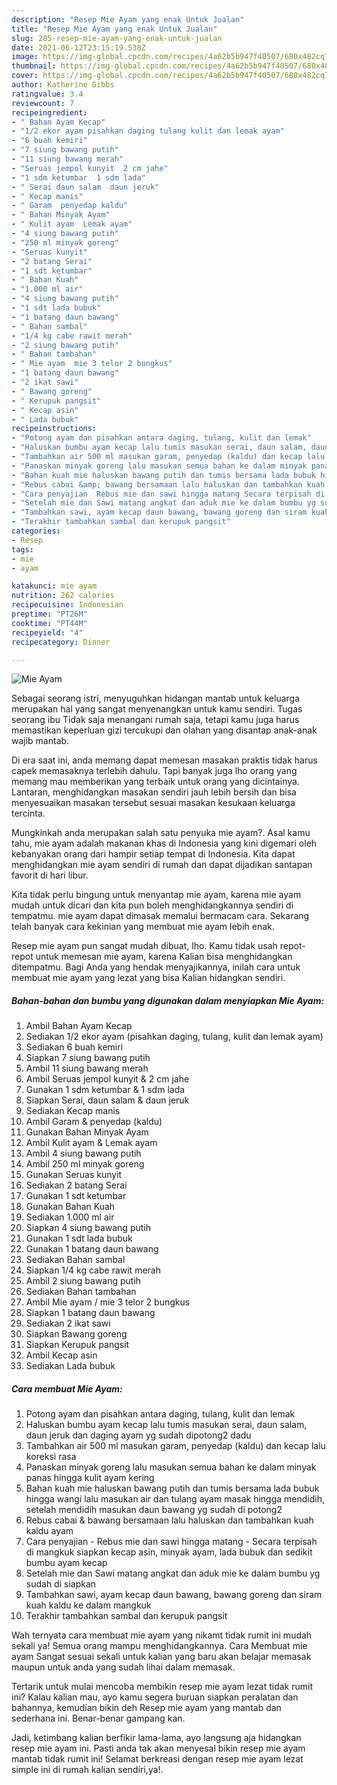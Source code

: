 ```yaml
---
description: "Resep Mie Ayam yang enak Untuk Jualan"
title: "Resep Mie Ayam yang enak Untuk Jualan"
slug: 285-resep-mie-ayam-yang-enak-untuk-jualan
date: 2021-06-12T23:15:19.538Z
image: https://img-global.cpcdn.com/recipes/4a62b5b947f40507/680x482cq70/mie-ayam-foto-resep-utama.jpg
thumbnail: https://img-global.cpcdn.com/recipes/4a62b5b947f40507/680x482cq70/mie-ayam-foto-resep-utama.jpg
cover: https://img-global.cpcdn.com/recipes/4a62b5b947f40507/680x482cq70/mie-ayam-foto-resep-utama.jpg
author: Katherine Gibbs
ratingvalue: 3.4
reviewcount: 7
recipeingredient:
- " Bahan Ayam Kecap"
- "1/2 ekor ayam pisahkan daging tulang kulit dan lemak ayam"
- "6 buah kemiri"
- "7 siung bawang putih"
- "11 siung bawang merah"
- "Seruas jempol kunyit  2 cm jahe"
- "1 sdm ketumbar  1 sdm lada"
- " Serai daun salam  daun jeruk"
- " Kecap manis"
- " Garam  penyedap kaldu"
- " Bahan Minyak Ayam"
- " Kulit ayam  Lemak ayam"
- "4 siung bawang putih"
- "250 ml minyak goreng"
- "Seruas kunyit"
- "2 batang Serai"
- "1 sdt ketumbar"
- " Bahan Kuah"
- "1.000 ml air"
- "4 siung bawang putih"
- "1 sdt lada bubuk"
- "1 batang daun bawang"
- " Bahan sambal"
- "1/4 kg cabe rawit merah"
- "2 siung bawang putih"
- " Bahan tambahan"
- " Mie ayam  mie 3 telor 2 bungkus"
- "1 batang daun bawang"
- "2 ikat sawi"
- " Bawang goreng"
- " Kerupuk pangsit"
- " Kecap asin"
- " Lada bubuk"
recipeinstructions:
- "Potong ayam dan pisahkan antara daging, tulang, kulit dan lemak"
- "Haluskan bumbu ayam kecap lalu tumis masukan serai, daun salam, daun jeruk dan daging ayam yg sudah dipotong2 dadu"
- "Tambahkan air 500 ml masukan garam, penyedap (kaldu) dan kecap lalu koreksi rasa"
- "Panaskan minyak goreng lalu masukan semua bahan ke dalam minyak panas hingga kulit ayam kering"
- "Bahan kuah mie haluskan bawang putih dan tumis bersama lada bubuk hingga wangi lalu masukan air dan tulang ayam masak hingga mendidih, setelah mendidih masukan daun bawang yg sudah di potong2"
- "Rebus cabai &amp; bawang bersamaan lalu haluskan dan tambahkan kuah kaldu ayam"
- "Cara penyajian  Rebus mie dan sawi hingga matang Secara terpisah di mangkuk siapkan kecap asin, minyak ayam, lada bubuk dan sedikit bumbu ayam kecap"
- "Setelah mie dan Sawi matang angkat dan aduk mie ke dalam bumbu yg sudah di siapkan"
- "Tambahkan sawi, ayam kecap daun bawang, bawang goreng dan siram kuah kaldu ke dalam mangkuk"
- "Terakhir tambahkan sambal dan kerupuk pangsit"
categories:
- Resep
tags:
- mie
- ayam

katakunci: mie ayam 
nutrition: 262 calories
recipecuisine: Indonesian
preptime: "PT26M"
cooktime: "PT44M"
recipeyield: "4"
recipecategory: Dinner

---
```



![Mie Ayam](https://img-global.cpcdn.com/recipes/4a62b5b947f40507/680x482cq70/mie-ayam-foto-resep-utama.jpg)

Sebagai seorang istri, menyuguhkan hidangan mantab untuk keluarga merupakan hal yang sangat menyenangkan untuk kamu sendiri. Tugas seorang ibu Tidak saja menangani rumah saja, tetapi kamu juga harus memastikan keperluan gizi tercukupi dan olahan yang disantap anak-anak wajib mantab.

Di era  saat ini, anda memang dapat memesan masakan praktis tidak harus capek memasaknya terlebih dahulu. Tapi banyak juga lho orang yang memang mau memberikan yang terbaik untuk orang yang dicintainya. Lantaran, menghidangkan masakan sendiri jauh lebih bersih dan bisa menyesuaikan masakan tersebut sesuai masakan kesukaan keluarga tercinta. 



Mungkinkah anda merupakan salah satu penyuka mie ayam?. Asal kamu tahu, mie ayam adalah makanan khas di Indonesia yang kini digemari oleh kebanyakan orang dari hampir setiap tempat di Indonesia. Kita dapat menghidangkan mie ayam sendiri di rumah dan dapat dijadikan santapan favorit di hari libur.

Kita tidak perlu bingung untuk menyantap mie ayam, karena mie ayam mudah untuk dicari dan kita pun boleh menghidangkannya sendiri di tempatmu. mie ayam dapat dimasak memalui bermacam cara. Sekarang telah banyak cara kekinian yang membuat mie ayam lebih enak.

Resep mie ayam pun sangat mudah dibuat, lho. Kamu tidak usah repot-repot untuk memesan mie ayam, karena Kalian bisa menghidangkan ditempatmu. Bagi Anda yang hendak menyajikannya, inilah cara untuk membuat mie ayam yang lezat yang bisa Kalian hidangkan sendiri.

<!--inarticleads1-->

##### Bahan-bahan dan bumbu yang digunakan dalam menyiapkan Mie Ayam:

1. Ambil  Bahan Ayam Kecap
1. Sediakan 1/2 ekor ayam (pisahkan daging, tulang, kulit dan lemak ayam)
1. Sediakan 6 buah kemiri
1. Siapkan 7 siung bawang putih
1. Ambil 11 siung bawang merah
1. Ambil Seruas jempol kunyit &amp; 2 cm jahe
1. Gunakan 1 sdm ketumbar &amp; 1 sdm lada
1. Siapkan  Serai, daun salam &amp; daun jeruk
1. Sediakan  Kecap manis
1. Ambil  Garam &amp; penyedap (kaldu)
1. Gunakan  Bahan Minyak Ayam
1. Ambil  Kulit ayam &amp; Lemak ayam
1. Ambil 4 siung bawang putih
1. Ambil 250 ml minyak goreng
1. Gunakan Seruas kunyit
1. Sediakan 2 batang Serai
1. Gunakan 1 sdt ketumbar
1. Gunakan  Bahan Kuah
1. Sediakan 1.000 ml air
1. Siapkan 4 siung bawang putih
1. Gunakan 1 sdt lada bubuk
1. Gunakan 1 batang daun bawang
1. Sediakan  Bahan sambal
1. Siapkan 1/4 kg cabe rawit merah
1. Ambil 2 siung bawang putih
1. Sediakan  Bahan tambahan
1. Ambil  Mie ayam / mie 3 telor 2 bungkus
1. Siapkan 1 batang daun bawang
1. Sediakan 2 ikat sawi
1. Siapkan  Bawang goreng
1. Siapkan  Kerupuk pangsit
1. Ambil  Kecap asin
1. Sediakan  Lada bubuk




<!--inarticleads2-->

##### Cara membuat Mie Ayam:

1. Potong ayam dan pisahkan antara daging, tulang, kulit dan lemak
1. Haluskan bumbu ayam kecap lalu tumis masukan serai, daun salam, daun jeruk dan daging ayam yg sudah dipotong2 dadu
1. Tambahkan air 500 ml masukan garam, penyedap (kaldu) dan kecap lalu koreksi rasa
1. Panaskan minyak goreng lalu masukan semua bahan ke dalam minyak panas hingga kulit ayam kering
1. Bahan kuah mie haluskan bawang putih dan tumis bersama lada bubuk hingga wangi lalu masukan air dan tulang ayam masak hingga mendidih, setelah mendidih masukan daun bawang yg sudah di potong2
1. Rebus cabai &amp; bawang bersamaan lalu haluskan dan tambahkan kuah kaldu ayam
1. Cara penyajian  - Rebus mie dan sawi hingga matang - Secara terpisah di mangkuk siapkan kecap asin, minyak ayam, lada bubuk dan sedikit bumbu ayam kecap
1. Setelah mie dan Sawi matang angkat dan aduk mie ke dalam bumbu yg sudah di siapkan
1. Tambahkan sawi, ayam kecap daun bawang, bawang goreng dan siram kuah kaldu ke dalam mangkuk
1. Terakhir tambahkan sambal dan kerupuk pangsit




Wah ternyata cara membuat mie ayam yang nikamt tidak rumit ini mudah sekali ya! Semua orang mampu menghidangkannya. Cara Membuat mie ayam Sangat sesuai sekali untuk kalian yang baru akan belajar memasak maupun untuk anda yang sudah lihai dalam memasak.

Tertarik untuk mulai mencoba membikin resep mie ayam lezat tidak rumit ini? Kalau kalian mau, ayo kamu segera buruan siapkan peralatan dan bahannya, kemudian bikin deh Resep mie ayam yang mantab dan sederhana ini. Benar-benar gampang kan. 

Jadi, ketimbang kalian berfikir lama-lama, ayo langsung aja hidangkan resep mie ayam ini. Pasti anda tak akan menyesal bikin resep mie ayam mantab tidak rumit ini! Selamat berkreasi dengan resep mie ayam lezat simple ini di rumah kalian sendiri,ya!.

